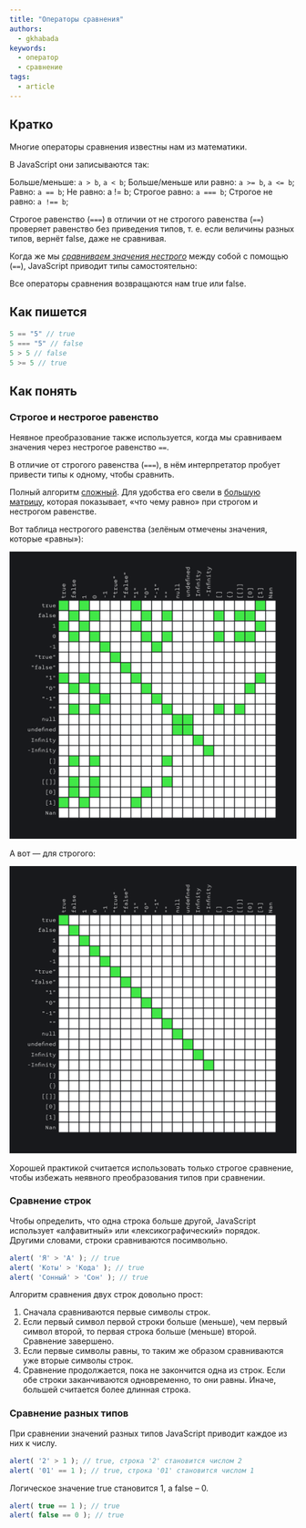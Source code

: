 ```yaml
---
title: "Операторы сравнения"
authors:
  - gkhabada
keywords:
  - оператор
  - сравнение
tags:
  - article
---
```


## Кратко

Многие операторы сравнения известны нам из математики.

В JavaScript они записываются так:

Больше/меньше: `a > b`, `a < b`;
Больше/меньше или равно: `a >= b`, `a <= b`;
Равно: `a == b`;
Не равно: a != b;
Строгое равно: `a === b`;
Строгое не равно: `a !== b`;

Строгое равенство (`===`) в отличии от не строгого равенства (`==`) проверяет равенство без приведения типов, т. е. если величины разных типов, вернёт false, даже не сравнивая.

Когда же мы _[сравниваем значения нестрого](https://developer.mozilla.org/ru/docs/Web/JavaScript/Reference/Operators#equality_operators)_ между собой с помощью (`==`), JavaScript приводит типы самостоятельно:

Все операторы сравнения возвращаются нам true или false.

## Как пишется

```js
5 == "5" // true
5 === "5" // false
5 > 5 // false
5 >= 5 // true
```

## Как понять

### Строгое и нестрогое равенство

Неявное преобразование также используется, когда мы сравниваем значения через нестрогое равенство `==`.

В отличие от строгого равенства (`===`), в нём интерпретатор пробует привести типы к одному, чтобы сравнить.

Полный алгоритм [сложный](https://262.ecma-international.org/5.1/#sec-11.9.3). Для удобства его свели в [большую матрицу](https://dorey.github.io/JavaScript-Equality-Table/unified/), которая показывает, «что чему равно» при строгом и нестрогом равенстве.

Вот таблица нестрогого равенства (зелёным отмечены значения, которые «равны»):

![Таблица нестрогого равенства](images/1.png)

А вот — для строгого:

![Таблица строгого равенства](images/2.png)

Хорошей практикой считается использовать только строгое сравнение, чтобы избежать неявного преобразования типов при сравнении.

### Сравнение строк

Чтобы определить, что одна строка больше другой, JavaScript использует «алфавитный» или «лексикографический» порядок. Другими словами, строки сравниваются посимвольно.

```javascript
alert( 'Я' > 'А' ); // true
alert( 'Коты' > 'Кода' ); // true
alert( 'Сонный' > 'Сон' ); // true
```

Алгоритм сравнения двух строк довольно прост:

1. Сначала сравниваются первые символы строк.
2. Если первый символ первой строки больше (меньше), чем первый символ второй, то первая строка больше (меньше) второй. Сравнение завершено.
3. Если первые символы равны, то таким же образом сравниваются уже вторые символы строк.
4. Сравнение продолжается, пока не закончится одна из строк. Если обе строки заканчиваются одновременно, то они равны. Иначе, большей считается более длинная строка.

### Сравнение разных типов

При сравнении значений разных типов JavaScript приводит каждое из них к числу.

```javascript
alert( '2' > 1 ); // true, строка '2' становится числом 2
alert( '01' == 1 ); // true, строка '01' становится числом 1
```

Логическое значение true становится 1, а false – 0.

```javascript
alert( true == 1 ); // true
alert( false == 0 ); // true
```

